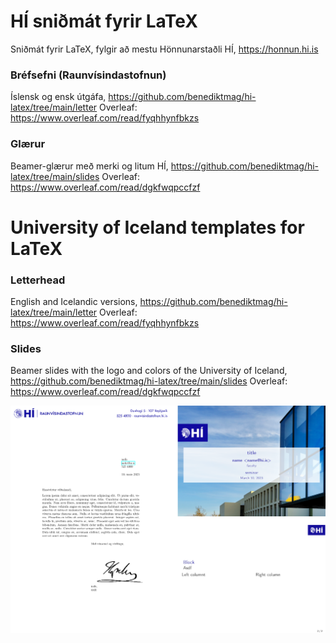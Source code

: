 # HÍ sniðmát fyrir LaTeX

Sniðmát fyrir LaTeX, fylgir að mestu Hönnunarstaðli HÍ, https://honnun.hi.is

### Bréfsefni (Raunvísindastofnun)

Íslensk og ensk útgáfa, https://github.com/benediktmag/hi-latex/tree/main/letter
Overleaf: https://www.overleaf.com/read/fyqhhynfbkzs

### Glærur

Beamer-glærur með merki og litum HÍ, https://github.com/benediktmag/hi-latex/tree/main/slides
Overleaf: https://www.overleaf.com/read/dgkfwqpccfzf

# University of Iceland templates for LaTeX

### Letterhead 

English and Icelandic versions, https://github.com/benediktmag/hi-latex/tree/main/letter
Overleaf: https://www.overleaf.com/read/fyqhhynfbkzs

### Slides

Beamer slides with the logo and colors of the University of Iceland, https://github.com/benediktmag/hi-latex/tree/main/slides
Overleaf: https://www.overleaf.com/read/dgkfwqpccfzf

![preview](preview.png)
